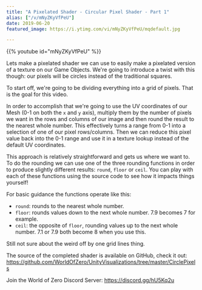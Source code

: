 ```yaml
---
title: "A Pixelated Shader - Circular Pixel Shader - Part 1"
alias: ["/v/mNyZKyVfPeU"]
date: 2019-06-20
featured_image: https://i.ytimg.com/vi/mNyZKyVfPeU/mqdefault.jpg

---
```


{{% youtube id="mNyZKyVfPeU" %}}

Lets make a pixelated shader we can use to easily make a pixelated version of a texture on our Game Objects. We're going to introduce a twist with this though: our pixels will be circles instead of the traditional squares.

To start off, we're going to be dividing everything into a grid of pixels. That is the goal for this video.

In order to accomplish that we're going to use the UV coordinates of our Mesh (0-1 on both the `x` and `y` axis), multiply them by the number of pixels we want in the rows and columns of our image and then round the result to the nearest whole number. This effectively turns a range from 0-1 into a selection of one of our pixel rows/columns. Then we can reduce this pixel value back into the 0-1 range and use it in a texture lookup instead of the default UV coordinates.

This approach is relatively straightforward and gets us where we want to. To do the rounding we can use one of the three rounding functions in order to produce slightly different results: `round`, `floor` or `ceil`. You can play with each of these functions using the source code to see how it impacts things yourself!

For basic guidance the functions operate like this:
* `round`: rounds to the nearest whole number.
* `floor`: rounds values down to the next whole number. 7.9 becomes 7 for example.
* `ceil`: the opposite of `floor`, rounding values up to the next whole number. 7.1 or 7.9 both become 8 when you use this.

Still not sure about the weird off by one grid lines thing.

The source of the completed shader is available on GitHub, check it out: https://github.com/WorldOfZero/UnityVisualizations/tree/master/CirclePixels

Join the World of Zero Discord Server: https://discord.gg/hU5Kq2u